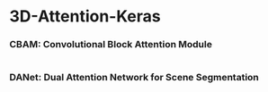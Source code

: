 # 3D-Attention-Keras

###  CBAM: Convolutional Block Attention Module

<img alt="" src="https://github.com/laugh12321/3D-Attention-Keras/blob/main/img/CBAM.png" style="margin: 0 auto;" />

### DANet: Dual Attention Network for Scene Segmentation

<img alt="" src="https://github.com/laugh12321/3D-Attention-Keras/blob/main/img/CA.png" style="margin: 0 auto;" />

<img alt="" src="https://github.com/laugh12321/3D-Attention-Keras/blob/main/img/PA.png" style="margin: 0 auto;" />